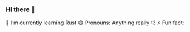### Hi there 👋

🌱 I’m currently learning Rust
😄 Pronouns: Anything really :3
⚡ Fun fact: 
<!--
**CheselsDev/CheselsDev** is a ✨ _special_ ✨ repository because its `README.md` (this file) appears on your GitHub profile.

Here are some ideas to get you started:

- 🔭 I’m currently working on ...
-  ...
- 👯 I’m looking to collaborate on ...
- 🤔 I’m looking for help with ...
- 💬 Ask me about ...
- 📫 How to reach me: ...
- 

-->
